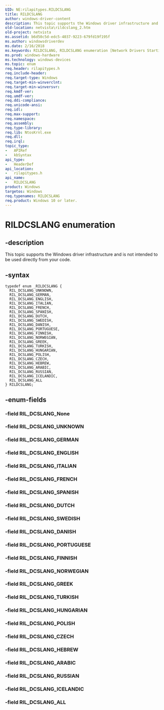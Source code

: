 ```yaml
---
UID: NE:rilapitypes.RILDCSLANG
title: RILDCSLANG
author: windows-driver-content
description: This topic supports the Windows driver infrastructure and is not intended to be used directly from your code.
old-location: netvista\rildcslang_2.htm
old-project: netvista
ms.assetid: b6d50c5d-edc5-4037-9223-679fd19f195f
ms.author: windowsdriverdev
ms.date: 2/16/2018
ms.keywords: RILDCSLANG, RILDCSLANG enumeration [Network Drivers Starting with Windows Vista], RIL_DCSLANG_ALL, RIL_DCSLANG_ARABIC, RIL_DCSLANG_CZECH, RIL_DCSLANG_DANISH, RIL_DCSLANG_DUTCH, RIL_DCSLANG_ENGLISH, RIL_DCSLANG_FINNISH, RIL_DCSLANG_FRENCH, RIL_DCSLANG_GERMAN, RIL_DCSLANG_GREEK, RIL_DCSLANG_HEBREW, RIL_DCSLANG_HUNGARIAN, RIL_DCSLANG_ICELANDIC, RIL_DCSLANG_ITALIAN, RIL_DCSLANG_NORWEGIAN, RIL_DCSLANG_POLISH, RIL_DCSLANG_PORTUGUESE, RIL_DCSLANG_RUSSIAN, RIL_DCSLANG_SPANISH, RIL_DCSLANG_SWEDISH, RIL_DCSLANG_TURKISH, RIL_DCSLANG_UNKNOWN, netvista.rildcslang_2, rilapitypes/RILDCSLANG, rilapitypes/RIL_DCSLANG_ALL, rilapitypes/RIL_DCSLANG_ARABIC, rilapitypes/RIL_DCSLANG_CZECH, rilapitypes/RIL_DCSLANG_DANISH, rilapitypes/RIL_DCSLANG_DUTCH, rilapitypes/RIL_DCSLANG_ENGLISH, rilapitypes/RIL_DCSLANG_FINNISH, rilapitypes/RIL_DCSLANG_FRENCH, rilapitypes/RIL_DCSLANG_GERMAN, rilapitypes/RIL_DCSLANG_GREEK, rilapitypes/RIL_DCSLANG_HEBREW, rilapitypes/RIL_DCSLANG_HUNGARIAN, rilapitypes/RIL_DCSLANG_ICELANDIC, rilapitypes/RIL_DCSLANG_ITALIAN, rilapitypes/RIL_DCSLANG_NORWEGIAN, rilapitypes/RIL_DCSLANG_POLISH, rilapitypes/RIL_DCSLANG_PORTUGUESE, rilapitypes/RIL_DCSLANG_RUSSIAN, rilapitypes/RIL_DCSLANG_SPANISH, rilapitypes/RIL_DCSLANG_SWEDISH, rilapitypes/RIL_DCSLANG_TURKISH, rilapitypes/RIL_DCSLANG_UNKNOWN
ms.prod: windows-hardware
ms.technology: windows-devices
ms.topic: enum
req.header: rilapitypes.h
req.include-header: 
req.target-type: Windows
req.target-min-winverclnt: 
req.target-min-winversvr: 
req.kmdf-ver: 
req.umdf-ver: 
req.ddi-compliance: 
req.unicode-ansi: 
req.idl: 
req.max-support: 
req.namespace: 
req.assembly: 
req.type-library: 
req.lib: NtosKrnl.exe
req.dll: 
req.irql: 
topic_type:
-	APIRef
-	kbSyntax
api_type:
-	HeaderDef
api_location:
-	rilapitypes.h
api_name:
-	RILDCSLANG
product: Windows
targetos: Windows
req.typenames: RILDCSLANG
req.product: Windows 10 or later.
---
```


# RILDCSLANG enumeration


## -description


This topic supports the Windows driver infrastructure and is not intended to be used directly from your code. 


## -syntax


````
typedef enum _RILDCSLANG { 
  RIL_DCSLANG_UNKNOWN,
  RIL_DCSLANG_GERMAN,
  RIL_DCSLANG_ENGLISH,
  RIL_DCSLANG_ITALIAN,
  RIL_DCSLANG_FRENCH,
  RIL_DCSLANG_SPANISH,
  RIL_DCSLANG_DUTCH,
  RIL_DCSLANG_SWEDISH,
  RIL_DCSLANG_DANISH,
  RIL_DCSLANG_PORTUGUESE,
  RIL_DCSLANG_FINNISH,
  RIL_DCSLANG_NORWEGIAN,
  RIL_DCSLANG_GREEK,
  RIL_DCSLANG_TURKISH,
  RIL_DCSLANG_HUNGARIAN,
  RIL_DCSLANG_POLISH,
  RIL_DCSLANG_CZECH,
  RIL_DCSLANG_HEBREW,
  RIL_DCSLANG_ARABIC,
  RIL_DCSLANG_RUSSIAN,
  RIL_DCSLANG_ICELANDIC,
  RIL_DCSLANG_ALL
} RILDCSLANG;
````


## -enum-fields




### -field RIL_DCSLANG_None


### -field RIL_DCSLANG_UNKNOWN


### -field RIL_DCSLANG_GERMAN


### -field RIL_DCSLANG_ENGLISH


### -field RIL_DCSLANG_ITALIAN


### -field RIL_DCSLANG_FRENCH


### -field RIL_DCSLANG_SPANISH


### -field RIL_DCSLANG_DUTCH


### -field RIL_DCSLANG_SWEDISH


### -field RIL_DCSLANG_DANISH


### -field RIL_DCSLANG_PORTUGUESE


### -field RIL_DCSLANG_FINNISH


### -field RIL_DCSLANG_NORWEGIAN


### -field RIL_DCSLANG_GREEK


### -field RIL_DCSLANG_TURKISH


### -field RIL_DCSLANG_HUNGARIAN


### -field RIL_DCSLANG_POLISH


### -field RIL_DCSLANG_CZECH


### -field RIL_DCSLANG_HEBREW


### -field RIL_DCSLANG_ARABIC


### -field RIL_DCSLANG_RUSSIAN


### -field RIL_DCSLANG_ICELANDIC


### -field RIL_DCSLANG_ALL

